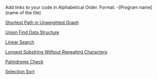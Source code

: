Add links to your code in Alphabetical Order.
Format: -[Program name](name of the file)

[Shortest Path in Unweighted Graph](shortest_path_unweighted.py)  

[Union Find Data Structure](ufds.py)

[Linear Search](LinearSearch.py) 

[Longest Substring Without Repeating Characters](lengthOfLongestSubstring.py)

[Palindrome Check](palindrome_check.py)

[Selection Sort](selectionSort.py)
